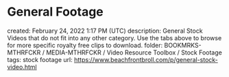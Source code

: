 # General Footage

created: February 24, 2022 1:17 PM (UTC)
description: General Stock Videos that do not fit into any other category.  Use the tabs above to browse for more specific royalty free clips to download.
folder: BOOKMRKS-MTHRFCKR / MEDIA-MTHRFCKR / Video Resource Toolbox / Stock Footage
tags: stock footage
url: https://www.beachfrontbroll.com/p/general-stock-video.html